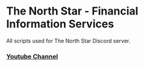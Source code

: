 # The North Star - Financial Information Services

All scripts used for The North Star Discord server.

### [Youtube Channel](https://www.youtube.com/channel/UCzwAOl-B7yIUk5PrR-wu9Fg)

